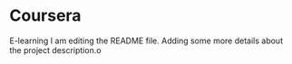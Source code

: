 
# Coursera
E-learning
I am editing the README file. Adding some more details about the project description.o

